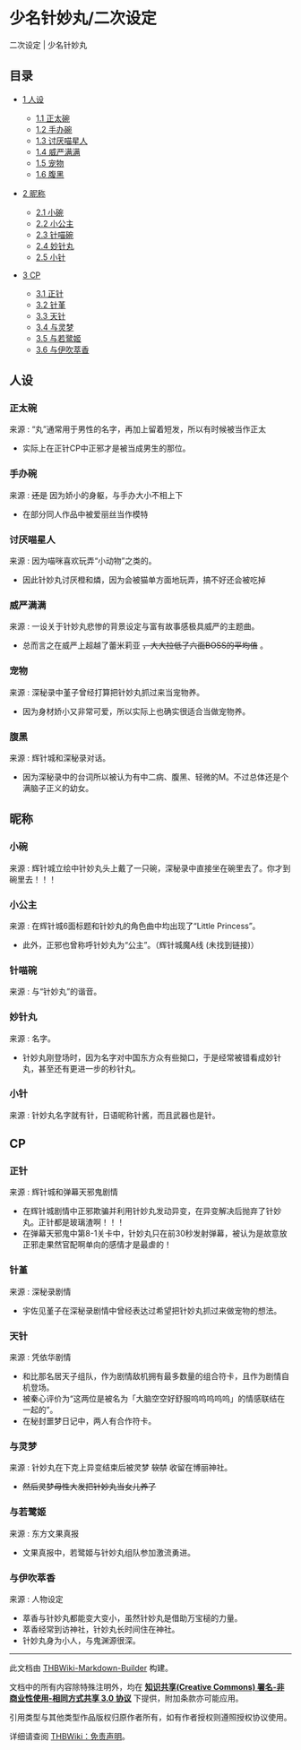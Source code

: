 # 少名针妙丸/二次设定

<!-- source html: G:\repos\THBWiki-Markdown-Builder\THBWikiMarkdown\Temp\main\6\6a\ns0%3A%E5%B0%91%E5%90%8D%E9%92%88%E5%A6%99%E4%B8%B8%2F%E4%BA%8C%E6%AC%A1%E8%AE%BE%E5%AE%9A.html -->

二次设定 | 少名针妙丸


## 目录

- [1 人设](#人设)

  - [1.1 正太碗](#正太碗)
  - [1.2 手办碗](#手办碗)
  - [1.3 讨厌喵星人](#讨厌喵星人)
  - [1.4 威严满满](#威严满满)
  - [1.5 宠物](#宠物)
  - [1.6 腹黑](#腹黑)



- [2 昵称](#昵称)

  - [2.1 小碗](#小碗)
  - [2.2 小公主](#小公主)
  - [2.3 针喵碗](#针喵碗)
  - [2.4 妙针丸](#妙针丸)
  - [2.5 小针](#小针)



- [3 CP](#CP)

  - [3.1 正针](#正针)
  - [3.2 针堇](#针堇)
  - [3.3 天针](#天针)
  - [3.4 与灵梦](#与灵梦)
  - [3.5 与若鹭姬](#与若鹭姬)
  - [3.6 与伊吹萃香](#与伊吹萃香)








## 人设

### 正太碗
来源
: “丸”通常用于男性的名字，再加上留着短发，所以有时候被当作正太

- 实际上在正针CP中正邪才是被当成男生的那位。


### 手办碗
来源
:  ~~还是~~ 因为娇小的身躯，与手办大小不相上下

- 在部分同人作品中被爱丽丝当作模特


### 讨厌喵星人
来源
: 因为喵咪喜欢玩弄“小动物”之类的。

- 因此针妙丸讨厌橙和燐，因为会被猫单方面地玩弄，搞不好还会被吃掉


### 威严满满
来源
: 一设关于针妙丸悲惨的背景设定与富有故事感极具威严的主题曲。

- 总而言之在威严上超越了蕾米莉亚 ~~，大大拉低了六面BOSS的平均值~~ 。


### 宠物
来源
: 深秘录中堇子曾经打算把针妙丸抓过来当宠物养。

- 因为身材娇小又非常可爱，所以实际上也确实很适合当做宠物养。


### 腹黑
来源
: 辉针城和深秘录对话。

- 因为深秘录中的台词所以被认为有中二病、腹黑、轻微的M。不过总体还是个满脑子正义的幼女。


## 昵称

### 小碗
来源
: 辉针城立绘中针妙丸头上戴了一只碗，深秘录中直接坐在碗里去了。你才到碗里去！！！


### 小公主
来源
: 在辉针城6面标题和针妙丸的角色曲中均出现了“Little Princess”。

- 此外，正邪也曾称呼针妙丸为“公主”。（辉针城魔A线 (未找到链接)）


### 针喵碗
来源
: 与“针妙丸”的谐音。


### 妙针丸
来源
: 名字。

- 针妙丸刚登场时，因为名字对中国东方众有些拗口，于是经常被错看成妙针丸，甚至还有更进一步的秒针丸。


### 小针
来源
: 针妙丸名字就有针，日语昵称针酱，而且武器也是针。


## CP

### 正针
来源
: 辉针城和弹幕天邪鬼剧情

- 在辉针城剧情中正邪欺骗并利用针妙丸发动异变，在异变解决后抛弃了针妙丸。正针都是玻璃渣啊！！！
- 在弹幕天邪鬼中第8-1关卡中，针妙丸只在前30秒发射弹幕，被认为是故意放正邪走果然官配啊单向的感情才是最虐的！


### 针堇
来源
: 深秘录剧情

- 宇佐见堇子在深秘录剧情中曾经表达过希望把针妙丸抓过来做宠物的想法。


### 天针
来源
: 凭依华剧情

- 和比那名居天子组队，作为剧情敌机拥有最多数量的组合符卡，且作为剧情自机登场。
- 被秦心评价为“这两位是被名为「大脑空空好舒服呜呜呜呜呜」的情感联结在一起的”。
- 在秘封噩梦日记中，两人有合作符卡。


### 与灵梦
来源
: 针妙丸在下克上异变结束后被灵梦 ~~软禁~~ 收留在博丽神社。

-  ~~然后灵梦母性大发把针妙丸当女儿养了~~ 


### 与若鹭姬
来源
: 东方文果真报

- 文果真报中，若鹭姬与针妙丸组队参加激流勇进。


### 与伊吹萃香
来源
: 人物设定

- 萃香与针妙丸都能变大变小，虽然针妙丸是借助万宝槌的力量。
- 萃香经常到访神社，针妙丸长时间住在神社。
- 针妙丸身为小人，与鬼渊源很深。





---

此文档由 [THBWiki-Markdown-Builder](https://github.com/Delsin-Yu/THBWiki-Markdown-Builder) 构建。

文档中的所有内容除特殊注明外，均在 [**知识共享(Creative Commons) 署名-非商业性使用-相同方式共享 3.0 协议**](https://creativecommons.org/licenses/by-sa/3.0/deed.zh-hans) 下提供，附加条款亦可能应用。

引用类型与其他类型作品版权归原作者所有，如有作者授权则遵照授权协议使用。

详细请查阅 [THBWiki：免责声明](https://thbwiki.cc/THBWiki:%E5%85%8D%E8%B4%A3%E5%A3%B0%E6%98%8E)。

